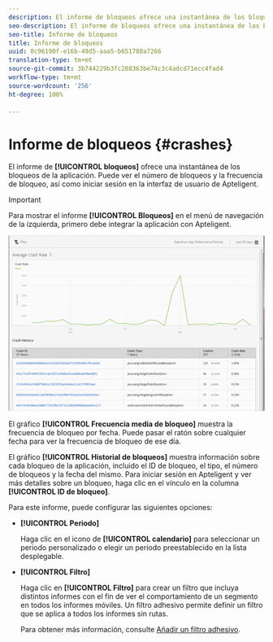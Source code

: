 ```yaml
---
description: El informe de bloqueos ofrece una instantánea de los bloqueos de la aplicación. Puede ver el número de bloqueos y la frecuencia de bloqueo, así como iniciar sesión en la interfaz de usuario de Apteligent.
seo-description: El informe de bloqueos ofrece una instantánea de los bloqueos de la aplicación. Puede ver el número de bloqueos y la frecuencia de bloqueo, así como iniciar sesión en la interfaz de usuario de Apteligent.
seo-title: Informe de bloqueos
title: Informe de bloqueos
uuid: 0c96190f-e16b-49d5-aaa5-b651780a7266
translation-type: tm+mt
source-git-commit: 3b744229b3fc288363be74c3c4adcd71ecc4fad4
workflow-type: tm+mt
source-wordcount: '256'
ht-degree: 100%

---
```



# Informe de bloqueos {#crashes}

El informe de **[!UICONTROL bloqueos]** ofrece una instantánea de los bloqueos de la aplicación. Puede ver el número de bloqueos y la frecuencia de bloqueo, así como iniciar sesión en la interfaz de usuario de Apteligent.

>[!IMPORTANT]
>
>Para mostrar el informe **[!UICONTROL Bloqueos]** en el menú de navegación de la izquierda, primero debe integrar la aplicación con Apteligent.

![bloqueos](assets/crashes.png)

El gráfico **[!UICONTROL Frecuencia media de bloqueo]** muestra la frecuencia de bloqueo por fecha. Puede pasar el ratón sobre cualquier fecha para ver la frecuencia de bloqueo de ese día.

El gráfico **[!UICONTROL Historial de bloqueos]** muestra información sobre cada bloqueo de la aplicación, incluido el ID de bloqueo, el tipo, el número de bloqueos y la fecha del mismo. Para iniciar sesión en Apteligent y ver más detalles sobre un bloqueo, haga clic en el vínculo en la columna **[!UICONTROL ID de bloqueo]**.

Para este informe, puede configurar las siguientes opciones:

* **[!UICONTROL Periodo]**

   Haga clic en el icono de **[!UICONTROL calendario]** para seleccionar un periodo personalizado o elegir un periodo preestablecido en la lista desplegable.

* **[!UICONTROL Filtro]**

   Haga clic en **[!UICONTROL Filtro]** para crear un filtro que incluya distintos informes con el fin de ver el comportamiento de un segmento en todos los informes móviles. Un filtro adhesivo permite definir un filtro que se aplica a todos los informes sin rutas.

   Para obtener más información, consulte [Añadir un filtro adhesivo](/help/using/usage/reports-customize/t-sticky-filter.md).